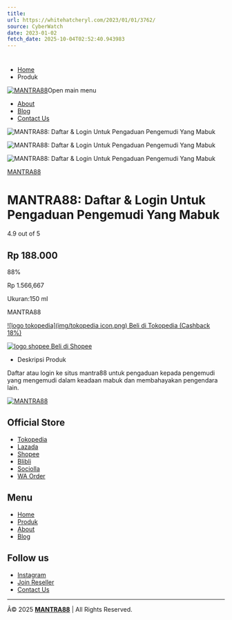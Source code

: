 ```yaml
---
title: 
url: https://whitehatcheryl.com/2023/01/01/3762/
source: CyberWatch
date: 2023-01-02
fetch_date: 2025-10-04T02:52:40.943983
---
```


# 

* [Home](/)
* Produk

[![MANTRA88](img/logo.webp "MANTRA88")](/)Open main menu

* [About](https://www.duiblock.com/dui_checkpoint_locations//)
* [Blog](https://www.duiblock.com/dui_checkpoint_locations//)
* [Contact
  Us](https://docs.google.com/forms/d/e/1FAIpQLScGRAmv_j9wUBWMUfjOW96MGdDw0WpW3YRIQMGZsQ_AErCQBg/viewform?usp=sf_link)

![MANTRA88: Daftar & Login Untuk Pengaduan Pengemudi Yang Mabuk](img/mantra88-banner.webp "MANTRA88: Daftar & Login Untuk Pengaduan Pengemudi Yang Mabuk")

![MANTRA88: Daftar & Login Untuk Pengaduan Pengemudi Yang Mabuk](img/mantra88-banner.webp "MANTRA88: Daftar & Login Untuk Pengaduan Pengemudi Yang Mabuk")

![MANTRA88: Daftar & Login Untuk Pengaduan Pengemudi Yang Mabuk](img/mantra88-banner.webp "MANTRA88: Daftar & Login Untuk Pengaduan Pengemudi Yang Mabuk")

[MANTRA88](https://www.duiblock.com/dui_checkpoint_locations//)

# MANTRA88: Daftar & Login Untuk Pengaduan Pengemudi Yang Mabuk

4.9 out of 5

## Rp 188.000

88%

Rp 1.566,667

Ukuran:150 ml

MANTRA88

[![logo tokopedia](img/tokopedia icon.png)
Beli di Tokopedia (Cashback 18%)](https://alt2.mantralink9.com/register)

[![logo shopee](img/shoppe.png)
Beli di Shopee](https://alt2.mantralink9.com/register)

* Deskripsi Produk

Daftar atau login ke situs mantra88 untuk pengaduan kepada pengemudi yang mengemudi dalam keadaan mabuk dan membahayakan pengendara lain.

[![MANTRA88](img/logo.webp "MANTRA88")](/)

## Official Store

* [Tokopedia](https://tokopedia.link/xsEI9qNsxEb)
* [Lazada](https://s.lazada.co.id/s.N4iu8)
* [Shopee](https://shopee.co.id/theoriginoteofficial)
* [Blibli](https://www.blibli.com/merchant/the-originote/THO-70072)
* [Sociolla](https://www.sociolla.com/15608_the-originote)
* [WA Order](https://wa.me/6285715688583)

## Menu

* [Home](/)
* [Produk](../produk)
* [About](../about)
* [Blog](../blog)

## Follow us

* [Instagram](https://www.instagram.com/theoriginote/)
* [Join Reseller](https://wa.link/jgz2ms)
* [Contact
  Us](https://docs.google.com/forms/d/e/1FAIpQLScGRAmv_j9wUBWMUfjOW96MGdDw0WpW3YRIQMGZsQ_AErCQBg/viewform?usp=sf_link)

---

Â© 2025 [**MANTRA88**](https://www.duiblock.com/dui_checkpoint_locations//) | All Rights Reserved.
